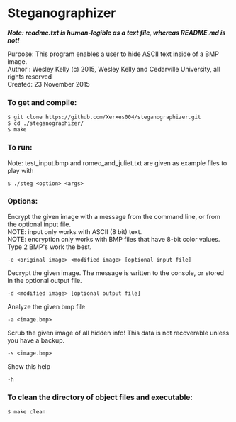 <h1>Steganographizer</h1>
<p><i><strong>Note: readme.txt is human-legible as a text file, whereas README.md is not!</strong></i><p>
<p>Purpose: This program enables a user to hide ASCII text inside of a BMP image.<br>
Author : Wesley Kelly (c) 2015, Wesley Kelly and Cedarville University, all rights reserved<br>
Created: 23 November 2015</p>
<h3>To get and compile:</h3>
<pre><code>$ git clone https://github.com/Xerxes004/steganographizer.git
$ cd ./steganographizer/
$ make</code></pre>
<h3>To run:</h3>
<p>Note: test_input.bmp and romeo_and_juliet.txt are given as example files to play with</p>
<pre><code>$ ./steg &lt;option&gt; &lt;args&gt;</code></pre>
<h3>Options:</h3>
<p>Encrypt the given image with a message from the command line, or from the optional input file.<br>
NOTE: input only works with ASCII (8 bit) text.<br>
NOTE: encryption only works with BMP files that have 8-bit color values. Type 2 BMP's work the best.</p>
<pre><code>-e &lt;original image&gt; &lt;modified image&gt; [optional input file]</code></pre>
<p>Decrypt the given image. The message is written to the console, or stored in the optional output file.</p>
<pre><code>-d &lt;modified image&gt; [optional output file]</code></pre>
<p>Analyze the given bmp file</p>
<pre><code>-a &lt;image.bmp&gt;</code></pre>
<p>Scrub the given image of all hidden info! This data is not recoverable unless you have a backup.</p>
<pre><code>-s &lt;image.bmp&gt;</code></pre>
<p>Show this help</p>
<pre><code>-h</code></pre>
<h3>To clean the directory of object files and executable: </h3>
<pre><code>$ make clean</code></pre>
